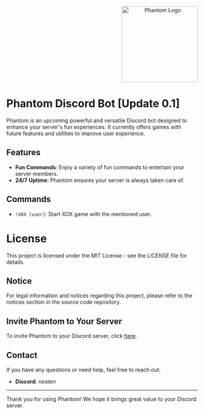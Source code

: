 <p align="center" style="display: flex; flex-direction: row; align-items: start; justify-content: flex-end;">
  <img src="https://imgur.com/QoBZj2v.png" alt="Phantom Logo" width="200" height="200" />
</p>

# Phantom Discord Bot [Update 0.1]

Phantom is an upcoming powerful and versatile Discord bot designed to enhance your server's fun experiences. It currently offers games with future features and utilities to improve user experience.

## Features


- **Fun Commands**: Enjoy a variety of fun commands to entertain your server members.
- **24/7 Uptime**: Phantom ensures your server is always taken care of.

## Commands

- `!XOX [user]`: Start XOX game with the mentioned user.

# License

This project is licensed under the MIT License - see the LICENSE file for details.

## Notice

For legal information and notices regarding this project, please refer to the notices section in the source code repository.

## Invite Phantom to Your Server

To invite Phantom to your Discord server, click [here](https://discord.com/oauth2/authorize?client_id=1248549932307189822).

## Contact

If you have any questions or need help, feel free to reach out:

- **Discord**: nesterr

---

Thank you for using Phantom! We hope it brings great value to your Discord server.
